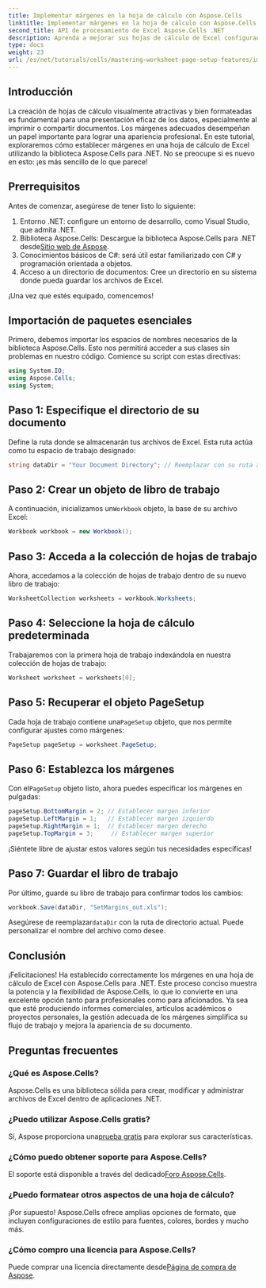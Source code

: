 ```yaml
---
title: Implementar márgenes en la hoja de cálculo con Aspose.Cells
linktitle: Implementar márgenes en la hoja de cálculo con Aspose.Cells
second_title: API de procesamiento de Excel Aspose.Cells .NET
description: Aprenda a mejorar sus hojas de cálculo de Excel configurando márgenes con la biblioteca Aspose.Cells para .NET. Este tutorial paso a paso simplifica el proceso y hace que la presentación de sus datos tenga un aspecto profesional y refinado.
type: docs
weight: 23
url: /es/net/tutorials/cells/mastering-worksheet-page-setup-features/implement-margins-in-worksheet/
---
```

## Introducción

La creación de hojas de cálculo visualmente atractivas y bien formateadas es fundamental para una presentación eficaz de los datos, especialmente al imprimir o compartir documentos. Los márgenes adecuados desempeñan un papel importante para lograr una apariencia profesional. En este tutorial, exploraremos cómo establecer márgenes en una hoja de cálculo de Excel utilizando la biblioteca Aspose.Cells para .NET. No se preocupe si es nuevo en esto: ¡es más sencillo de lo que parece!

## Prerrequisitos

Antes de comenzar, asegúrese de tener listo lo siguiente:

1. Entorno .NET: configure un entorno de desarrollo, como Visual Studio, que admita .NET.
2.  Biblioteca Aspose.Cells: Descargue la biblioteca Aspose.Cells para .NET desde[Sitio web de Aspose](https://releases.aspose.com/cells/net/).
3. Conocimientos básicos de C#: será útil estar familiarizado con C# y programación orientada a objetos.
4. Acceso a un directorio de documentos: Cree un directorio en su sistema donde pueda guardar los archivos de Excel.

¡Una vez que estés equipado, comencemos!

## Importación de paquetes esenciales

Primero, debemos importar los espacios de nombres necesarios de la biblioteca Aspose.Cells. Esto nos permitirá acceder a sus clases sin problemas en nuestro código. Comience su script con estas directivas:

```csharp
using System.IO;
using Aspose.Cells;
using System;
```

## Paso 1: Especifique el directorio de su documento

Define la ruta donde se almacenarán tus archivos de Excel. Esta ruta actúa como tu espacio de trabajo designado:

```csharp
string dataDir = "Your Document Directory"; // Reemplazar con su ruta actual
```

## Paso 2: Crear un objeto de libro de trabajo

 A continuación, inicializamos un`Workbook` objeto, la base de su archivo Excel:

```csharp
Workbook workbook = new Workbook();
```

## Paso 3: Acceda a la colección de hojas de trabajo

Ahora, accedamos a la colección de hojas de trabajo dentro de su nuevo libro de trabajo:

```csharp
WorksheetCollection worksheets = workbook.Worksheets;
```

## Paso 4: Seleccione la hoja de cálculo predeterminada

Trabajaremos con la primera hoja de trabajo indexándola en nuestra colección de hojas de trabajo:

```csharp
Worksheet worksheet = worksheets[0];
```

## Paso 5: Recuperar el objeto PageSetup

 Cada hoja de trabajo contiene una`PageSetup` objeto, que nos permite configurar ajustes como márgenes:

```csharp
PageSetup pageSetup = worksheet.PageSetup;
```

## Paso 6: Establezca los márgenes

 Con el`PageSetup` objeto listo, ahora puedes especificar los márgenes en pulgadas:

```csharp
pageSetup.BottomMargin = 2; // Establecer margen inferior
pageSetup.LeftMargin = 1;   // Establecer margen izquierdo
pageSetup.RightMargin = 1;  // Establecer margen derecho
pageSetup.TopMargin = 3;     // Establecer margen superior
```

¡Siéntete libre de ajustar estos valores según tus necesidades específicas!

## Paso 7: Guardar el libro de trabajo

Por último, guarde su libro de trabajo para confirmar todos los cambios:

```csharp
workbook.Save(dataDir, "SetMargins_out.xls");
```

 Asegúrese de reemplazar`dataDir` con la ruta de directorio actual. Puede personalizar el nombre del archivo como desee.

## Conclusión

¡Felicitaciones! Ha establecido correctamente los márgenes en una hoja de cálculo de Excel con Aspose.Cells para .NET. Este proceso conciso muestra la potencia y la flexibilidad de Aspose.Cells, lo que lo convierte en una excelente opción tanto para profesionales como para aficionados. Ya sea que esté produciendo informes comerciales, artículos académicos o proyectos personales, la gestión adecuada de los márgenes simplifica su flujo de trabajo y mejora la apariencia de su documento.

## Preguntas frecuentes

### ¿Qué es Aspose.Cells?  
Aspose.Cells es una biblioteca sólida para crear, modificar y administrar archivos de Excel dentro de aplicaciones .NET.

### ¿Puedo utilizar Aspose.Cells gratis?  
 Sí, Aspose proporciona una[prueba gratis](https://releases.aspose.com/) para explorar sus características.

### ¿Cómo puedo obtener soporte para Aspose.Cells?  
 El soporte está disponible a través del dedicado[Foro Aspose.Cells](https://forum.aspose.com/c/cells/9).

### ¿Puedo formatear otros aspectos de una hoja de cálculo?  
¡Por supuesto! Aspose.Cells ofrece amplias opciones de formato, que incluyen configuraciones de estilo para fuentes, colores, bordes y mucho más.

### ¿Cómo compro una licencia para Aspose.Cells?  
 Puede comprar una licencia directamente desde[Página de compra de Aspose](https://purchase.aspose.com/buy).